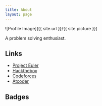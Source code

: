 ```yaml
---
title: About
layout: page
---
```

![Profile Image]({{ site.url }}/{{ site.picture }})

<p>A problem solving enthusiast.</p>

<h2>Links</h2>

<ul class="skill-list">
  <li><a href="https://projecteuler.net/profile/0w1.png">Project Euler</a></li>
  <li><a href="https://www.hackthebox.eu/badge/image/79996">Hackthebox</a></li>
  <li><a href="http://codeforces.com/profile/0w1">Codeforces</a></li>
  <li><a href="http://atcoder.jp/user/Ow1">Atcoder</a></li>
</ul>

<h2>Badges</h2>

<img src="https://www.hackthebox.eu/badge/image/79996" alt="">
<img src="https://projecteuler.net/profile/0w1.png" alt="">
